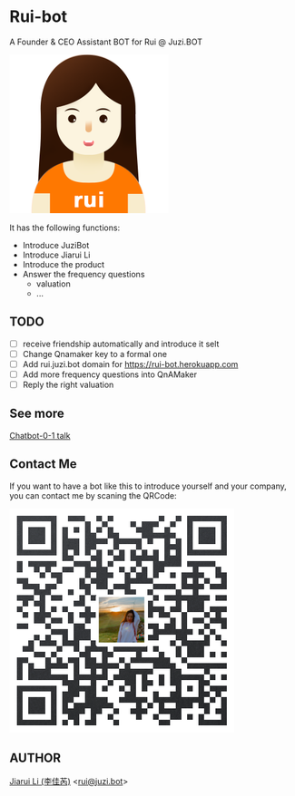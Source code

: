 # Rui-bot

A Founder & CEO Assistant BOT for Rui @ Juzi.BOT

![logo](docs/images/logo.png)

It has the following functions:

- Introduce JuziBot
- Introduce Jiarui Li
- Introduce the product
- Answer the frequency questions
  - valuation
  - ...

## TODO

- [ ] receive friendship automatically and introduce it selt
- [ ] Change Qnamaker key to a formal one
- [ ] Add rui.juzi.bot domain for <https://rui-bot.herokuapp.com>
- [ ] Add more frequency questions into QnAMaker
- [ ] Reply the right valuation

## See more

[Chatbot-0-1 talk](https://github.com/lijiarui/chatbot-zero-to-one/tree/master/live-coding/azure-show-2020)

## Contact Me

If you want to have a bot like this to introduce yourself and your company, you can contact me by scaning the QRCode:

![Contact me](docs/images/rui-bot-github.png)

## AUTHOR

[Jiarui Li (李佳芮)](https://pre-angel.com/peoples/jiarui-li/) \<rui@juzi.bot\>

